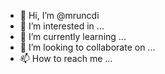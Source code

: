 - 👋 Hi, I’m @mruncdi
- 👀 I’m interested in ...
- 🌱 I’m currently learning ...
- 💞️ I’m looking to collaborate on ...
- 📫 How to reach me ...

<!---
mruncdi/mruncdi is a ✨ special ✨ repository because its `README.md` (this file) appears on your GitHub profile.
You can click the Preview link to take a look at your changes.
--->
